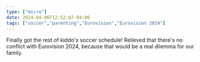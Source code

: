 ```yaml
---
type: ["micro"]
date: 2024-04-06T12:52:07-04:00
tags: ["soccer","parenting","Eurovision","Eurovision 2024"]
---
```

Finally got the rest of kiddo's soccer schedule! Relieved that there's no conflict with Eurovision 2024, because that would be a real dilemma for our family.
